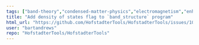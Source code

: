```yaml
---
tags: ["band-theory","condensed-matter-physics","electromagnetism","enhancement","fractals","mathematical-physics","quantum-hall-effect","quantum-physics","theoretical-physics","topological-materials","topological-order"]
title: "Add density of states flag to `band_structure` program"
html_url: "https://github.com/HofstadterTools/HofstadterTools/issues/10"
user: "bartandrews"
repo: "HofstadterTools/HofstadterTools"
---
```


